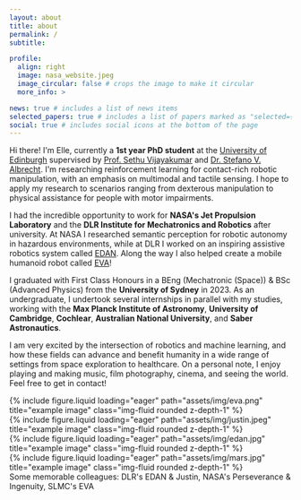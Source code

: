 ```yaml
---
layout: about
title: about
permalink: /
subtitle:

profile:
  align: right
  image: nasa_website.jpeg
  image_circular: false # crops the image to make it circular
  more_info: >

news: true # includes a list of news items
selected_papers: true # includes a list of papers marked as "selected={true}"
social: true # includes social icons at the bottom of the page
---
```


Hi there! I'm Elle, currently a **1st year PhD student** at the [University of Edinburgh](https://www.edinburgh-robotics.org/) supervised by [Prof. Sethu Vijayakumar](https://web.inf.ed.ac.uk/slmc) and [Dr. Stefano V. Albrecht](https://agents.inf.ed.ac.uk/). I'm researching reinforcement learning for contact-rich robotic manipulation, with an emphasis on multimodal and tactile sensing. I hope to apply my research to scenarios ranging from dexterous manipulation to physical assistance for people with motor impairments.

I had the incredible opportunity to work for **NASA's Jet Propulsion Laboratory** and the **DLR Institute for Mechatronics and Robotics** after university. At NASA I researched semantic perception for robotic autonomy in hazardous environments, while at DLR I worked on an inspiring assistive robotics system called [EDAN](https://www.dlr.de/rm/en/desktopdefault.aspx/tabid-11670). Along the way I also helped create a mobile humanoid robot called [EVA](https://youtu.be/nMkcBbofDY0)! 

I graduated with First Class Honours in a BEng (Mechatronic (Space)) & BSc (Advanced Physics) from the **University of Sydney** in 2023. As an undergraduate, I undertook several internships in parallel with my studies, working with the **Max Planck Institute of Astronomy**, **University of Cambridge**, **Cochlear**, **Australian National University**, and **Saber Astronautics**.

I am very excited by the intersection of robotics and machine learning, and how these fields can advance and benefit humanity in a wide range of settings from space exploration to healthcare. On a personal note, I enjoy playing and making music, film photography, cinema, and seeing the world. Feel free to get in contact!

<div class="row">
    <div class="col-sm mt-3 mt-md-0">
        {% include figure.liquid loading="eager" path="assets/img/eva.png" title="example image" class="img-fluid rounded z-depth-1" %}
    </div>
    <div class="col-sm mt-3 mt-md-0">
        {% include figure.liquid loading="eager" path="assets/img/justin.jpeg" title="example image" class="img-fluid rounded z-depth-1" %}
    </div>
</div>
<div class="row">
    <div class="col-sm mt-3 mt-md-0">
        {% include figure.liquid loading="eager" path="assets/img/edan.jpg" title="example image" class="img-fluid rounded z-depth-1" %}
    </div>
    <div class="col-sm mt-3 mt-md-0">
        {% include figure.liquid loading="eager" path="assets/img/mars.jpg" title="example image" class="img-fluid rounded z-depth-1" %}
    </div>
</div>

<div class="caption">
    Some memorable colleagues: DLR's EDAN & Justin, NASA's Perseverance & Ingenuity, SLMC's EVA
</div>